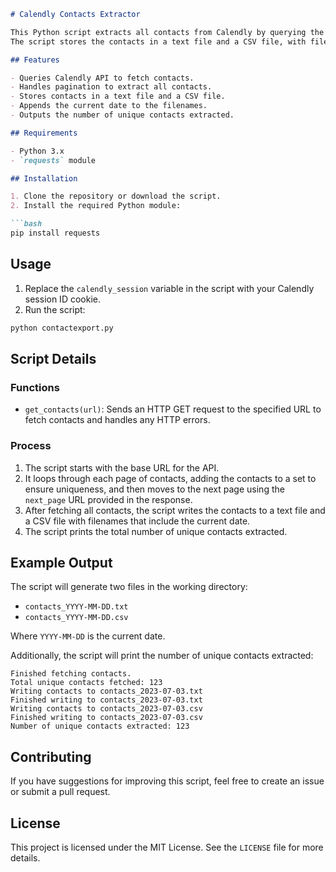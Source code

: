 ```markdown
# Calendly Contacts Extractor

This Python script extracts all contacts from Calendly by querying the API and handles pagination to ensure all contacts are fetched. 
The script stores the contacts in a text file and a CSV file, with filenames that include the current date. The script also outputs the number of unique contacts extracted.

## Features

- Queries Calendly API to fetch contacts.
- Handles pagination to extract all contacts.
- Stores contacts in a text file and a CSV file.
- Appends the current date to the filenames.
- Outputs the number of unique contacts extracted.

## Requirements

- Python 3.x
- `requests` module

## Installation

1. Clone the repository or download the script.
2. Install the required Python module:

```bash
pip install requests
```

## Usage

1. Replace the `calendly_session` variable in the script with your Calendly session ID cookie.
2. Run the script:

```bash
python contactexport.py
```

## Script Details

### Functions

- `get_contacts(url)`: Sends an HTTP GET request to the specified URL to fetch contacts and handles any HTTP errors.

### Process

1. The script starts with the base URL for the API.
2. It loops through each page of contacts, adding the contacts to a set to ensure uniqueness, and then moves to the next page using the `next_page` URL provided in the response.
3. After fetching all contacts, the script writes the contacts to a text file and a CSV file with filenames that include the current date.
4. The script prints the total number of unique contacts extracted.

## Example Output

The script will generate two files in the working directory:

- `contacts_YYYY-MM-DD.txt`
- `contacts_YYYY-MM-DD.csv`

Where `YYYY-MM-DD` is the current date.

Additionally, the script will print the number of unique contacts extracted:

```plaintext
Finished fetching contacts.
Total unique contacts fetched: 123
Writing contacts to contacts_2023-07-03.txt
Finished writing to contacts_2023-07-03.txt
Writing contacts to contacts_2023-07-03.csv
Finished writing to contacts_2023-07-03.csv
Number of unique contacts extracted: 123
```

## Contributing

If you have suggestions for improving this script, feel free to create an issue or submit a pull request.

## License

This project is licensed under the MIT License. See the `LICENSE` file for more details.
